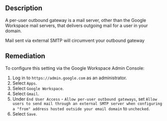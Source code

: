 ## Description

A per-user outbound gateway is a mail server, other than the Google Workspace mail servers, that delivers outgoing mail for a user in your domain.

Mail sent via external SMTP will circumvent your outbound gateway

## Remediation

To configure this setting via the Google Workspace Admin Console:

1. Log in to `https://admin.google.com` as an administrator.
2. Select `Apps`.
3. Select `Google Workspace`.
4. Select `Gmail`.
5. Under `End User Access` - `Allow per-user outbound gateways`, set `Allow users to send mail through an external SMTP server when configuring a "from" address hosted outside your email domain` to `unchecked`.
6. Select `Save`.
